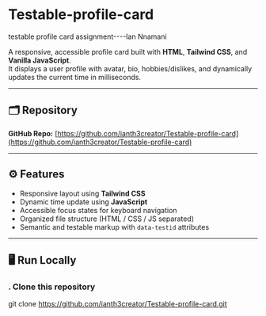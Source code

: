 # Testable-profile-card
testable profile card assignment----Ian Nnamani

A responsive, accessible profile card built with **HTML**, **Tailwind CSS**, and **Vanilla JavaScript**.  
It displays a user profile with avatar, bio, hobbies/dislikes, and dynamically updates the current time in milliseconds.

---


## 🗂️ Repository
**GitHub Repo:** [https://github.com/ianth3creator/Testable-profile-card](https://github.com/ianth3creator/Testable-profile-card)

---

## ⚙️ Features
- Responsive layout using **Tailwind CSS**
- Dynamic time update using **JavaScript**
- Accessible focus states for keyboard navigation
- Organized file structure (HTML / CSS / JS separated)
- Semantic and testable markup with `data-testid` attributes

---

## 🖥️ Run Locally

### . Clone this repository
git clone https://github.com/ianth3creator/Testable-profile-card.git
